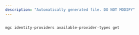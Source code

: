 ```yaml
---
description: "Automatically generated file. DO NOT MODIFY"
---
```


```bash

mgc identity-providers available-provider-types get

```